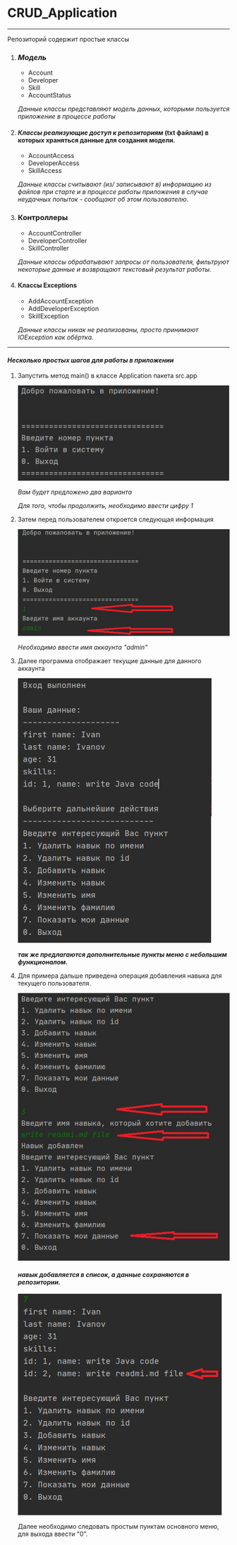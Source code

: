 # CRUD_Application


---
Репозиторий содержит простые классы
1. ### **_Модель_**
    * Account
    * Developer
    * Skill
    * AccountStatus

    _Данные классы представляют модель данных, которыми пользуется приложение в процессе работы_
    
 2. ####  **_Классы реализующие доступ к репозиториям_** (txt файлам) в которых храняться данные для создания модели.
 
    * AccountAccess
    * DeveloperAccess
    * SkillAccess
    
    _Данные классы считывают (из/ записывают в) информацию из файлов при старте и в процессе работы приложения
    в случае неудачных попыток - сообщают об этом пользователю._
    
 3. ### Контроллеры
    
    * AccountController
    * DeveloperController
    * SkillController
    
    _Данные классы обрабатывают запросы от пользователя, фильтруют некоторые данные и возвращают текстовый результат работы._
    
 4. #### Классы Exceptions
 
    * AddAccountException
    * AddDeveloperException
    * SkillException
    
    _Данные классы никак не реализованы, просто принимают IOException как обёртка._
    
---

#### _Несколько простых шагов для работы в приложении_

1. Запустить метод main() в классе Application пакета src.app

    ![alt text](images\enter.jpg)
    
    _Вам будет предложено два варианта_
    
    _Для того, чтобы продолжить, необходимо ввести цифру 1_
    
2. Затем перед пользователем откроется следующая информация

    ![alt text](images\step1.jpg)
    
    _Необходимо ввести имя аккаунта "admin"_
    
3. Далее программа отображает текущие данные для данного аккаунта

    ![alt text](images\step2.jpg)
    
    _**так же предлагаются дополнительные пункты меню с небольшим функционалом.**_
    
4. Для примера дальше приведена операция добавления навыка для текущего пользователя.

    ![alt text](images\step3.jpg)
    
   #### _**навык добавляется в список, а данные сохраняются в репозитории.**_
    
    ![alt text](images\step4.jpg)
    
    Далее необходимо следовать простым пунктам основного меню, для выхода ввести "0".